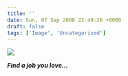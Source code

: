 ```yaml
---
title: ''
date: Sun, 07 Sep 2008 22:49:26 +0000
draft: false
tags: ['Image', 'Uncategorized']
---
```


![](https://madd0.files.wordpress.com/2008/09/rcxxgaq0ndlsxsuaitrlnpng_500.jpg)

**_Find a job you love…_**
